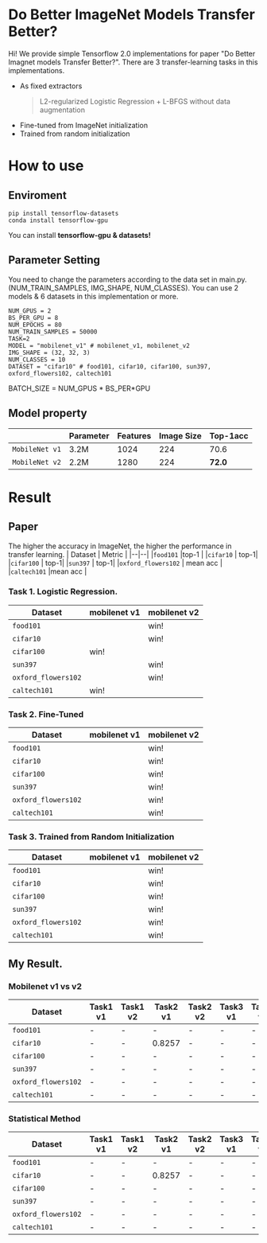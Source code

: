 # Do Better ImageNet Models Transfer Better?

Hi! We provide simple Tensorflow 2.0 implementations for paper "Do Better Imagnet models Transfer Better?".
There are 3 transfer-learning tasks in this implementations.
- As fixed extractors
	> L2-regularized Logistic Regression + L-BFGS without data augmentation
- Fine-tuned from ImageNet initialization
- Trained from random initialization

# How to use
## Enviroment

    pip install tensorflow-datasets
    conda install tensorflow-gpu

You can install  **tensorflow-gpu & datasets!**

## Parameter Setting
  
You need to change the parameters according to the data set in main.py. (NUM_TRAIN_SAMPLES, IMG_SHAPE, NUM_CLASSES). You can use 2 models & 6 datasets in this implementation or more.

    NUM_GPUS = 2
    BS_PER_GPU = 8
    NUM_EPOCHS = 80
    NUM_TRAIN_SAMPLES = 50000
    TASK=2
    MODEL = "mobilenet_v1" # mobilenet_v1, mobilenet_v2
    IMG_SHAPE = (32, 32, 3)
    NUM_CLASSES = 10
    DATASET = "cifar10" # food101, cifar10, cifar100, sun397, oxford_flowers102, caltech101

BATCH_SIZE = NUM_GPUS * BS_PER*GPU

## Model property
|  |  Parameter| Features|Image Size|Top-1acc|
|--|--|--|--|--|
| `MobileNet v1` |3.2M|1024|224|70.6|
|`MobileNet v2`|2.2M|1280|224|**72.0**|

# Result
## Paper
The higher the accuracy in ImageNet, the higher the performance in transfer learning.
| Dataset | Metric |
|--|--|
|`food101`  |top-1  |
|`cifar10`  |  top-1|
|`cifar100`  |  top-1|
|`sun397`  |  top-1|
|`oxford_flowers102`  | mean acc |
|`caltech101`  |mean acc |

### Task 1. Logistic Regression.
| Dataset | mobilenet v1 |mobilenet v2|
|--|--|--|
|`food101`  |  |win!|
|`cifar10`  |  |win!|
|`cifar100`  |  win!||
|`sun397`  | |win!|
|`oxford_flowers102`  | |win!|
|`caltech101`  |win! ||
### Task 2. Fine-Tuned
| Dataset | mobilenet v1 |mobilenet v2|
|--|--|--|
|`food101`  |  |win!|
|`cifar10`  |  |win!|
|`cifar100`  |  |win!|
|`sun397`  | |win!|
|`oxford_flowers102`  | |win!|
|`caltech101`  | |win!|
### Task 3. Trained from Random Initialization
| Dataset | mobilenet v1 |mobilenet v2|
|--|--|--|
|`food101`  |  |win!|
|`cifar10`  |  |win!|
|`cifar100`  |  |win!|
|`sun397`  | |win!|
|`oxford_flowers102`  | |win!|
|`caltech101`  | |win!|

## My Result.
### Mobilenet v1 vs v2
| Dataset | Task1 v1 |Task1 v2|Task2 v1 |Task2 v2|Task3 v1 |Task3 v2|
|--|--|--|--|--|--|--|
|`food101`  | - |-| - |-  |- |- |
|`cifar10`  | - |-| 0.8257 |-  |- |- |
|`cifar100`  | - |-| - |-  |- |- |
|`sun397`  | - |-| - |-  |- |- |
|`oxford_flowers102`  | - |-| - |-  |- |- |
|`caltech101`  | - |-| - |-  |- |- |
### Statistical Method
| Dataset | Task1 v1 |Task1 v2|Task2 v1 |Task2 v2|Task3 v1 |Task3 v2|
|--|--|--|--|--|--|--|
|`food101`  | - |-| - |-  |- |- |
|`cifar10`  | - |-| 0.8257 |-  |- |- |
|`cifar100`  | - |-| - |-  |- |- |
|`sun397`  | - |-| - |-  |- |- |
|`oxford_flowers102`  | - |-| - |-  |- |- |
|`caltech101`  | - |-| - |-  |- |- |
